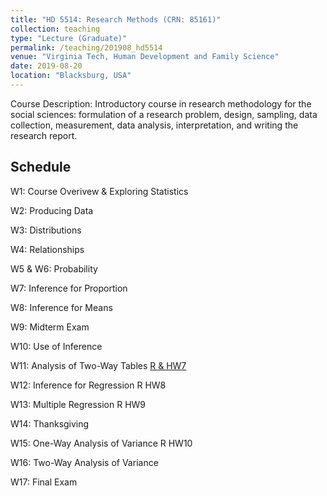 ```yaml
---
title: "HD 5514: Research Methods (CRN: 85161)"
collection: teaching
type: "Lecture (Graduate)"
permalink: /teaching/201908_hd5514
venue: "Virginia Tech, Human Development and Family Science"
date: 2019-08-20
location: "Blacksburg, USA"
---
```


Course Description: Introductory course in research methodology for the social sciences: formulation of a research problem, design, sampling, data collection, measurement, data analysis, interpretation, and writing the research report.

## Schedule

W1: Course Overivew & Exploring Statistics
 
W2: Producing Data

W3: Distributions

W4: Relationships

W5 & W6: Probability

W7: Inference for Proportion 

W8: Inference for Means

W9: Midterm Exam

W10: Use of Inference

W11: Analysis of Two-Way Tables [R & HW7](https://koeunchoi.github.io/201908_hd5514/w11/w11.html) 

W12: Inference for Regression R HW8

W13: Multiple Regression R HW9

W14: Thanksgiving

W15: One-Way Analysis of Variance R HW10

W16: Two-Way Analysis of Variance

W17: Final Exam
